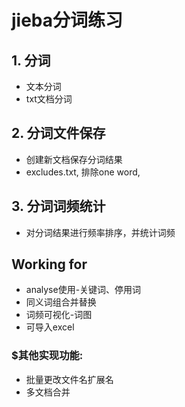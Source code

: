 # **jieba分词练习**  
## 1. 分词  
* 文本分词
* txt文档分词

## 2. 分词文件保存
- 创建新文档保存分词结果
- excludes.txt, 排除one word, 

## 3. 分词词频统计
* 对分词结果进行频率排序，并统计词频
## Working for 
- analyse使用-关键词、停用词
- 同义词组合并替换
- 词频可视化-词图
- 可导入excel  

[](这是Markdown注释代码&超链接) 

### $其他实现功能:  
- 批量更改文件名扩展名
- 多文档合并






